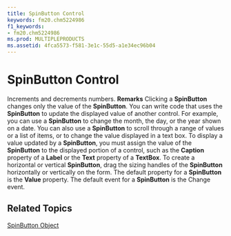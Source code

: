 ```yaml
---
title: SpinButton Control
keywords: fm20.chm5224986
f1_keywords:
- fm20.chm5224986
ms.prod: MULTIPLEPRODUCTS
ms.assetid: 4fca5573-f581-3e1c-55d5-a1e34ec96b04
---
```



# SpinButton Control



Increments and decrements numbers.
 **Remarks**
Clicking a  **SpinButton** changes only the value of the **SpinButton**. You can write code that uses the **SpinButton** to update the displayed value of another control. For example, you can use a **SpinButton** to change the month, the day, or the year shown on a date. You can also use a **SpinButton** to scroll through a range of values or a list of items, or to change the value displayed in a text box.
To display a value updated by a  **SpinButton**, you must assign the value of the **SpinButton** to the displayed portion of a control, such as the **Caption** property of a **Label** or the **Text** property of a **TextBox**. To create a horizontal or vertical **SpinButton**, drag the sizing handles of the **SpinButton** horizontally or vertically on the form.
The default property for a  **SpinButton** is the **Value** property.
The default event for a  **SpinButton** is the Change event.

## Related Topics

[SpinButton Object](http://msdn.microsoft.com/library/6d6e1bf8-56d9-480f-aeb6-102b646374ed%28Office.15%29.aspx)


